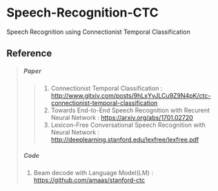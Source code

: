# Speech-Recognition-CTC
Speech Recognition using Connectionist Temporal Classification

Reference
---------
> ##### Paper
>> 1. Connectionist Temporal Classification : http://www.gitxiv.com/posts/9hLxYvJLCu9Z9N4pK/ctc-connectionist-temporal-classification
>> 2. Towards End-to-End Speech Recognition with Recurent Neural Network : https://arxiv.org/abs/1701.02720
>> 3. Lexicon-Free Conversational Speech Recognition with Neural Network : http://deeplearning.stanford.edu/lexfree/lexfree.pdf
> ##### Code
> 1. Beam decode with Language Model(LM) : https://github.com/amaas/stanford-ctc
